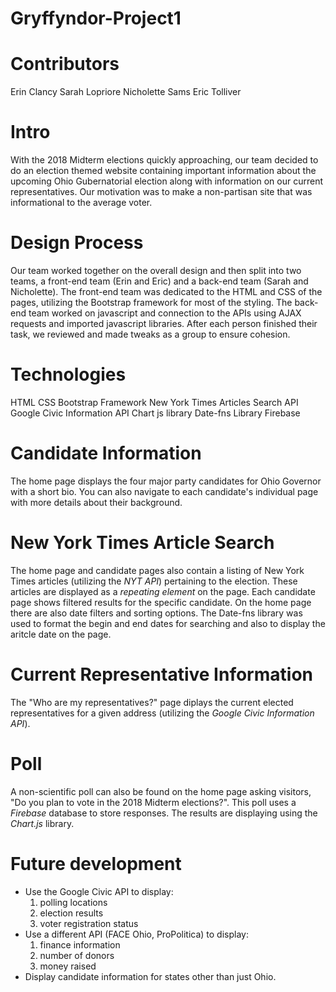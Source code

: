 # Gryffyndor-Project1

# Contributors

Erin Clancy
Sarah Lopriore
Nicholette Sams
Eric Tolliver

# Intro

With the 2018 Midterm elections quickly approaching, our team decided to do an election themed website containing important information about the upcoming Ohio Gubernatorial election along with information on our current representatives. Our motivation was to make a non-partisan site that was informational to the average voter.

# Design Process

Our team worked together on the overall design and then split into two teams, a front-end team (Erin and Eric) and a back-end team (Sarah and Nicholette). The front-end team was dedicated to the HTML and CSS of the pages, utilizing the Bootstrap framework for most of the styling. The back-end team worked on javascript and connection to the APIs using AJAX requests and imported javascript libraries. After each person finished their task, we reviewed and made tweaks as a group to ensure cohesion.

# Technologies

HTML
CSS
Bootstrap Framework
New York Times Articles Search API
Google Civic Information API
Chart js library
Date-fns Library
Firebase

# Candidate Information

The home page displays the four major party candidates for Ohio Governor with a short bio. You can also navigate to each candidate's individual page with more details about their background.

# New York Times Article Search

The home page and candidate pages also contain a listing of New York Times articles (utilizing the _NYT API_) pertaining to the election. These articles are displayed as a _repeating element_ on the page. Each candidate page shows filtered results for the specific candidate. On the home page there are also date filters and sorting options. The Date-fns library was used to format the begin and end dates for searching and also to display the aritcle date on the page.

# Current Representative Information

The "Who are my representatives?" page diplays the current elected representatives for a given address (utilizing the _Google Civic Information API_).

# Poll

A non-scientific poll can also be found on the home page asking visitors, "Do you plan to vote in the 2018 Midterm elections?". This poll uses a _Firebase_ database to store responses. The results are displaying using the _Chart.js_ library.

# Future development

- Use the Google Civic API to display:
  1.  polling locations
  2.  election results
  3.  voter registration status
- Use a different API (FACE Ohio, ProPolitica) to display:
  1.  finance information
  2.  number of donors
  3.  money raised
- Display candidate information for states other than just Ohio.

<!--HTML/CSS items to fix-->
<!--Highlighting of current tabs-->
<!--Format of current rep page-->
<!--Decide on format for candidate pages-->
<!--Wikipedia drop caret/was working before :( -->
<!--Search button/looks cute don't work, not sure if we keep -->
<!--Center poll to index.html page -->
<!--Cordray index.html picture formatting is making me kinda mad -->
<!--Gadell-Newton page left in old format for science -->
<!--Add party color coding -->
<!--Decide on text to include on candidate pages -->
